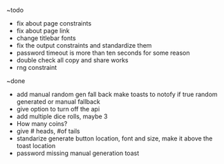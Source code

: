 ~todo
- fix about page constraints
- fix about page link
- change titlebar fonts
- fix the output constraints and standardize them
- password timeout is more than ten seconds for some reason
- double check all copy and share works
- rng constraint

~done
- add manual random gen fall back make toasts to notofy if true random generated or manual fallback
- give option to turn off the api
- add multiple dice rolls, maybe 3
- How many coins?
- give # heads, #of tails
- standarize generate button location, font and size, make it above the toast location
- password missing manual generation toast
